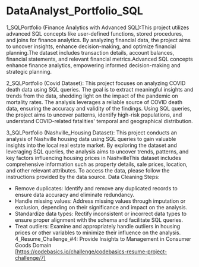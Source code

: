 # DataAnalyst_Portfolio_SQL
1_SQLPortfolio (Finance Analytics with Advanced SQL):This project utilizes advanced SQL concepts like user-defined functions, stored procedures, and joins for finance analytics. By analyzing financial data, the project aims to uncover insights, enhance decision-making, and optimize financial planning.The dataset includes transaction details, account balances, financial statements, and relevant financial metrics.Advanced SQL concepts enhance finance analytics, empowering informed decision-making and strategic planning.

2_SQLPortfolio (Covid Dataset): This project focuses on analyzing COVID death data using SQL queries. The goal is to extract meaningful insights and trends from the data, shedding light on the impact of the pandemic on mortality rates.
The analysis leverages a reliable source of COVID death data, ensuring the accuracy and validity of the findings. Using SQL queries, the project aims to uncover patterns, identify high-risk populations, and understand COVID-related fatalities' temporal and geographical distribution.

3_SQLPortfolio (Nashville_Housing Dataset): This project conducts an analysis of Nashville housing data using SQL queries to gain valuable insights into the local real estate market. By exploring the dataset and leveraging SQL queries, the analysis aims to uncover trends, patterns, and key factors influencing housing prices in NashvilleThis dataset includes comprehensive information such as property details, sale prices, location, and other relevant attributes. To access the data, please follow the instructions provided by the data source.
Data Cleaning Steps:
- Remove duplicates: Identify and remove any duplicated records to ensure data accuracy and eliminate redundancy.
- Handle missing values: Address missing values through imputation or exclusion, depending on their significance and impact on the analysis.
- Standardize data types: Rectify inconsistent or incorrect data types to ensure proper alignment with the schema and facilitate SQL queries.
- Treat outliers: Examine and appropriately handle outliers in housing prices or other variables to minimize their influence on the analysis.
4_Resume_Challenge_#4: Provide Insights to Management in Consumer Goods Domain<br>
[https://codebasics.io/challenge/codebasics-resume-project-challenge/7]
